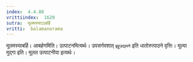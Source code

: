 ```yaml
---
index:  4.4.88
vrittiindex:  1620
sutra:  मूलमस्याऽऽबर्हि
vritti:  balamanorama 
---
```


मूलमस्याबर्हि। आबर्हणमिति। उत्पाटनमित्यर्थः। उपसर्गवशात् `बृहूउद्यमने` इति धातोरुत्पाठने वृत्तिः। मूल्या मुद्गा इति। मूलत उत्पाटनीया इत्यर्थः। 

